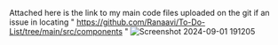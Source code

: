 Attached here is the link to my main code files uploaded on the git if an issue in locating   " https://github.com/Ranaavi/To-Do-List/tree/main/src/components "
![Screenshot 2024-09-01 191205](https://github.com/user-attachments/assets/7da4fd1d-302a-4776-bc53-798dc12ef1f3)
